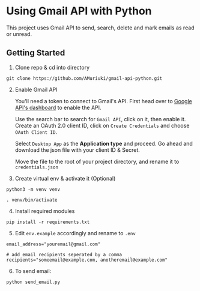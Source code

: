 # Using Gmail API with Python
This project uses Gmail API to send, search, delete and mark emails as read or unread.

## Getting Started
1. Clone repo & cd into directory
```
git clone https://github.com/AMuriuki/gmail-api-python.git
```
2. Enable Gmail API

    You'll need a token to connect to Gmail's API. First head over to [Google API's dashboard](https://console.developers.google.com/apis/dashboard) to enable the API. 

    Use the search bar to search for `Gmail API`, click on it, then enable it. Create an OAuth 2.0 client ID, click on `Create Credentials` and choose `OAuth Client ID`. 

    Select `Desktop App` as the **Application type** and proceed. Go ahead and download the json file with your client ID & Secret.

    Move the file to the root of your project directory, and rename it to `credentials.json`

3. Create virtual env & activate it (Optional)
```
python3 -m venv venv

. venv/bin/activate
``` 

4. Install required modules
```
pip install -r requirements.txt
```

5. Edit `env.example` accordingly and rename to `.env`
```
email_address="youremail@gmail.com"

# add email recipients seperated by a comma
recipients="someemail@example.com, anotheremail@example.com"
```

6. To send email:
```
python send_email.py
```